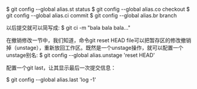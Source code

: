 $ git config --global alias.st status
$ git config --global alias.co checkout
$ git config --global alias.ci commit
$ git config --global alias.br branch


以后提交就可以简写成:
$ git ci -m "bala bala bala..."

在撤销修改一节中，我们知道，命令git reset HEAD file可以把暂存区的修改撤销掉（unstage），重新放回工作区。既然是一个unstage操作，就可以配置一个unstage别名:
$ git config --global alias.unstage 'reset HEAD'

配置一个git last，让其显示最后一次提交信息：

$ git config --global alias.last 'log -1'
